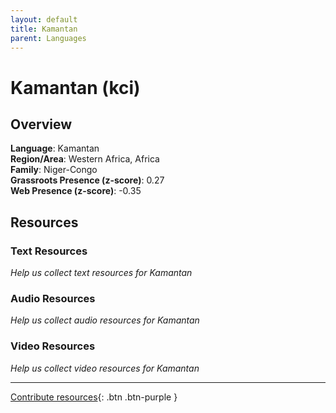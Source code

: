 ```yaml
---
layout: default
title: Kamantan
parent: Languages
---
```


# Kamantan (kci)

## Overview

**Language**: Kamantan  
**Region/Area**: Western Africa, Africa  
**Family**: Niger-Congo  
**Grassroots Presence (z-score)**: 0.27  
**Web Presence (z-score)**: -0.35  

## Resources

### Text Resources
*Help us collect text resources for Kamantan*

### Audio Resources
*Help us collect audio resources for Kamantan*

### Video Resources
*Help us collect video resources for Kamantan*

---

[Contribute resources](https://forms.office.com/e/1SfLJx3u1r){: .btn .btn-purple }
